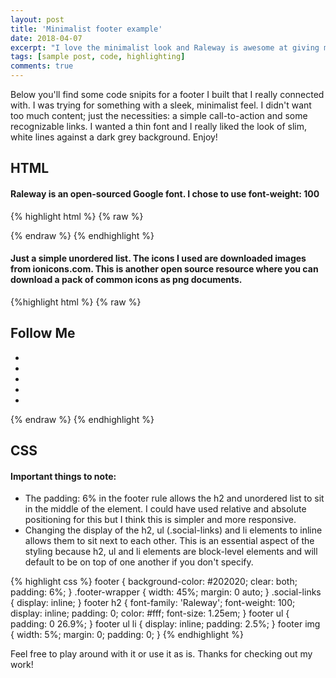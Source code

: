 ```yaml
---
layout: post
title: 'Minimalist footer example'
date: 2018-04-07
excerpt: "I love the minimalist look and Raleway is awesome at giving me just that!"
tags: [sample post, code, highlighting]
comments: true
---
```


Below you'll find some code snipits for a footer I built that I really connected with. I was trying for something with a sleek, minimalist feel. I didn't want too much content; just the necessities: a simple call-to-action and some recognizable links. I wanted a thin font and I really liked the look of slim, white lines against a dark grey background. Enjoy!

## HTML

#### Raleway is an open-sourced Google font. I chose to use font-weight: 100

{% highlight html %}
{% raw %}
<head>
  <link href='https://fonts.googleapis.com/css?family=Raleway:100' rel='stylesheet' type='text/css'>
</head>
{% endraw %}
{% endhighlight %}

#### Just a simple unordered list. The icons I used are downloaded images from ionicons.com. This is another open source resource where you can download a pack of common icons as png documents.

{%highlight html %}
{% raw %}
<footer>
  <div class="footer-wrapper">
    <h2 class="follow-me">Follow Me</h2>
    <ul class="social-links">
      <li><a href="#"><img src="img/social-facebook-outline.png" alt=""/></a></li>
      <li><a href="#"><img src="img/social-github-outline.png" alt=""/></a></li>
      <li><a href="#"><img src="img/social-instagram-outline.png" alt=""/></a></li>
      <li><a href="#"><img src="img/social-linkedin-outline.png" alt=""/></a></li>
      <li><a href="#"><img src="img/social-twitter-outline.png" alt=""/></a></li>
    </ul>
  </div>
</footer>
{% endraw %}
{% endhighlight %}

## CSS

#### Important things to note:
  * The padding: 6% in the footer rule allows the h2 and unordered list to sit in the middle of the element.
  I could have used relative and absolute positioning for this but I think this is simpler and more responsive.
  * Changing the display of the h2, ul (.social-links) and li elements to inline allows them to sit next to each other.
  This is an essential aspect of the styling because h2, ul and li elements are block-level elements and will default
  to be on top of one another if you don't specify.

{% highlight css %}
footer {
  background-color: #202020;
  clear: both;
  padding: 6%;
}
.footer-wrapper {
  width: 45%;
  margin: 0 auto;
}
.social-links {
  display: inline;
}
footer h2 {
  font-family: 'Raleway';
  font-weight: 100;
  display: inline;
  padding: 0;
  color: #fff;
  font-size: 1.25em;
}
footer ul {
  padding: 0 26.9%;
}
footer ul li {
  display: inline;
  padding: 2.5%;
}
footer img {
  width: 5%;
  margin: 0;
  padding: 0;
}
{% endhighlight %}

Feel free to play around with it or use it as is. Thanks for checking out my work!
